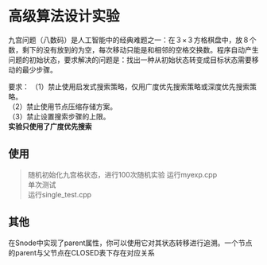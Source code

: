 # 高级算法设计实验

九宫问题（八数码）是人工智能中的经典难题之一：在３×３方格棋盘中，放８个数，剩下的没有放到的为空，每次移动只能是和相邻的空格交换数。程序自动产生问题的初始状态，要求解决的问题是：找出一种从初始状态转变成目标状态需要移动的最少步骤。  

要求：
（1）禁止使用启发式搜索策略，仅用广度优先搜索策略或深度优先搜索策略。  
（2）禁止使用节点压缩存储方案。  
（3）禁止设置搜索步骤的上限。  
**实验只使用了广度优先搜索**  
## 使用
> 随机初始化九宫格状态，进行100次随机实验
> 运行myexp.cpp  
单次测试  
> 运行single_test.cpp  
## 其他
在Snode中实现了parent属性，你可以使用它对其状态转移进行追溯。一个节点的parent与父节点在CLOSED表下存在对应关系
